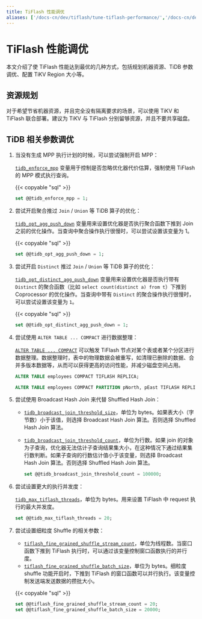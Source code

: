 ```yaml
---
title: TiFlash 性能调优
aliases: ['/docs-cn/dev/tiflash/tune-tiflash-performance/','/docs-cn/dev/reference/tiflash/tune-performance/']
---
```


# TiFlash 性能调优

本文介绍了使 TiFlash 性能达到最优的几种方式，包括规划机器资源、TiDB 参数调优、配置 TiKV Region 大小等。

## 资源规划

对于希望节省机器资源，并且完全没有隔离要求的场景，可以使用 TiKV 和 TiFlash 联合部署。建议为 TiKV 与 TiFlash 分别留够资源，并且不要共享磁盘。

## TiDB 相关参数调优

1. 当没有生成 MPP 执行计划的时候，可以尝试强制开启 MPP：

    [`tidb_enforce_mpp`](/system-variables.md#tidb_enforce_mpp-从-v51-版本开始引入) 变量用于控制是否忽略优化器代价估算，强制使用 TiFlash 的 MPP 模式执行查询。

    {{< copyable "sql" >}}

    ```sql
    set @@tidb_enforce_mpp = 1;
    ```

2. 尝试开启聚合推过 `Join` / `Union` 等 TiDB 算子的优化：

    [`tidb_opt_agg_push_down`](/system-variables.md#tidb_opt_agg_push_down) 变量用来设置优化器是否执行聚合函数下推到 Join 之前的优化操作。当查询中聚合操作执行很慢时，可以尝试设置该变量为 1。

    {{< copyable "sql" >}}

    ```sql
    set @@tidb_opt_agg_push_down = 1;
    ```

3. 尝试开启 `Distinct` 推过 `Join` / `Union` 等 TiDB 算子的优化：

    [`tidb_opt_distinct_agg_push_down`](/system-variables.md#tidb_opt_distinct_agg_push_down) 变量用来设置优化器是否执行带有 `Distinct` 的聚合函数（比如 `select count(distinct a) from t`）下推到 Coprocessor 的优化操作。当查询中带有 `Distinct` 的聚合操作执行很慢时，可以尝试设置该变量为 `1`。

    {{< copyable "sql" >}}

    ```sql
    set @@tidb_opt_distinct_agg_push_down = 1;
    ```

4. 尝试使用 `ALTER TABLE ... COMPACT` 进行数据整理：

    [`ALTER TABLE ... COMPACT`](/sql-statements/sql-statement-alter-table-compact.md) 可以触发 TiFlash 节点对某个表或者某个分区进行数据整理。数据整理时，表中的物理数据会被重写，如清理已删除的数据、合并多版本数据等，从而可以获得更高的访问性能，并减少磁盘空间占用。

    ```sql
    ALTER TABLE employees COMPACT TIFLASH REPLICA;
    ```

    ```sql
    ALTER TABLE employees COMPACT PARTITION pNorth, pEast TIFLASH REPLICA;
    ```

5. 尝试使用 Broadcast Hash Join 来代替 Shuffled Hash Join：

    - [`tidb_broadcast_join_threshold_size`](/system-variables.md#tidb_broadcast_join_threshold_count-从-v50-版本开始引入)，单位为 bytes。如果表大小（字节数）小于该值，则选择 Broadcast Hash Join 算法。否则选择 Shuffled Hash Join 算法。
    - [`tidb_broadcast_join_threshold_count`](/system-variables.md#tidb_broadcast_join_threshold_count-从-v50-版本开始引入)，单位为行数。如果 join 的对象为子查询，优化器无法估计子查询结果集大小，在这种情况下通过结果集行数判断。如果子查询的行数估计值小于该变量，则选择 Broadcast Hash Join 算法。否则选择 Shuffled Hash Join 算法。

        ```sql
        set @@tidb_broadcast_join_threshold_count = 100000;
        ```

6. 尝试设置更大的执行并发度：

    [`tidb_max_tiflash_threads`](/system-variables.md#tidb_max_tiflash_threads-从-v610-版本开始引入)，单位为 bytes。用来设置 TiFlash 中 request 执行的最大并发度。

    ```sql
    set @@tidb_max_tiflash_threads = 20;
    ```

7. 尝试设置细粒度 Shuffle 的相关参数：

    - [`tiflash_fine_grained_shuffle_stream_count`](/system-variables.md#tiflash_fine_grained_shuffle_stream_count-从-v620-版本开始引入)，单位为线程数。当窗口函数下推到 TiFlash 执行时，可以通过该变量控制窗口函数执行的并行度。
    - [`tiflash_fine_grained_shuffle_batch_size`](/system-variables.md#tiflash_fine_grained_shuffle_batch_size-从-v620-版本开始引入)，单位为 bytes。细粒度 shuffle 功能开启时，下推到 TiFlash 的窗口函数可以并行执行。该变量控制发送端发送数据的攒批大小。

    {{< copyable "sql" >}}

    ```sql
    set @@tiflash_fine_grained_shuffle_stream_count = 20;
    set @@tiflash_fine_grained_shuffle_batch_size = 20000;
    ```
